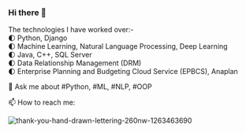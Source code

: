 ### Hi there 👋

The technologies I have worked over:-
<br>:first_quarter_moon: Python, Django
<br>:first_quarter_moon: Machine Learning, Natural Language Processing, Deep Learning
<br>:first_quarter_moon: Java, C++, SQL Server
<br>:first_quarter_moon: Data Relationship Management (DRM)
<br>:first_quarter_moon: Enterprise Planning and Budgeting Cloud Service (EPBCS), Anaplan

💬 Ask me about #Python, #ML, #NLP, #OOP

📫 How to reach me:



![thank-you-hand-drawn-lettering-260nw-1263463690](https://user-images.githubusercontent.com/31597693/133271008-836212a6-ea57-4fa1-a640-6bf371294083.jpg)



<!--
**yash-saini/yash-saini** is a ✨ _special_ ✨ repository because its `README.md` (this file) appears on your GitHub profile.

Here are some ideas to get you started:

- 🔭 I’m currently working on ...
- 🌱 I’m currently learning ...
- 👯 I’m looking to collaborate on ...
- 🤔 I’m looking for help with ...
- 💬 Ask me about ...
- 📫 How to reach me: ...
- 😄 Pronouns: ...
- ⚡ Fun fact: ...
-->

